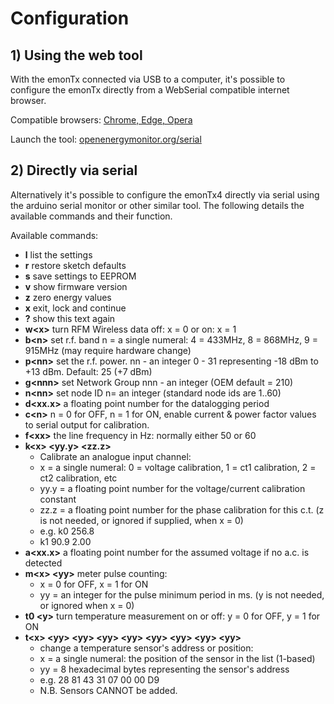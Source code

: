 # Configuration

## 1) Using the web tool

With the emonTx connected via USB to a computer, it's possible to configure the emonTx directly from a WebSerial compatible internet browser. 

Compatible browsers: [Chrome, Edge, Opera](https://developer.mozilla.org/en-US/docs/Web/API/Web_Serial_API#browser_compatibility)

Launch the tool: [openenergymonitor.org/serial](openenergymonitor.org/serial)

## 2) Directly via serial

Alternatively it's possible to configure the emonTx4 directly via serial using the arduino serial monitor or other similar tool. 
The following details the available commands and their function.

Available commands:

- **l** list the settings
- **r** restore sketch defaults
- **s** save settings to EEPROM
- **v** show firmware version
- **z** zero energy values
- **x** exit, lock and continue
- **?** show this text again
- **w\<x\>** turn RFM Wireless data off: x = 0 or on: x = 1
- **b\<n\>** set r.f. band n = a single numeral: 4 = 433MHz, 8 = 868MHz, 9 = 915MHz (may require hardware change)
- **p\<nn\>** set the r.f. power. nn - an integer 0 - 31 representing -18 dBm to +13 dBm. Default: 25 (+7 dBm)
- **g\<nnn\>** set Network Group nnn - an integer (OEM default = 210)
- **n\<nn\>** set node ID n= an integer (standard node ids are 1..60)
- **d\<xx.x\>** a floating point number for the datalogging period
- **c\<n\>** n = 0 for OFF, n = 1 for ON, enable current & power factor values to serial output for calibration.
- **f\<xx\>** the line frequency in Hz: normally either 50 or 60
- **k\<x\> \<yy.y\> \<zz.z\>**
  - Calibrate an analogue input channel:
  - x = a single numeral: 0 = voltage calibration, 1 = ct1 calibration, 2 = ct2 calibration, etc
  - yy.y = a floating point number for the voltage/current calibration constant
  - zz.z = a floating point number for the phase calibration for this c.t. (z is not needed, or ignored if supplied, when x = 0)
  - e.g. k0 256.8
  - k1 90.9 2.00
- **a\<xx.x\>** a floating point number for the assumed voltage if no a.c. is detected
- **m\<x\> \<yy\>** meter pulse counting: 
  - x = 0 for OFF, x = 1 for ON
  - yy = an integer for the pulse minimum period in ms. (y is not needed, or ignored when x = 0)
- **t0 \<y\>** turn temperature measurement on or off: y = 0 for OFF, y = 1 for ON
- **t\<x\> \<yy\> \<yy\> \<yy\> \<yy\> \<yy\> \<yy\> \<yy\> \<yy\>**
  - change a temperature sensor's address or position:
  - x = a single numeral: the position of the sensor in the list (1-based)
  - yy = 8 hexadecimal bytes representing the sensor's address
  - e.g. 28 81 43 31 07 00 00 D9
  - N.B. Sensors CANNOT be added.

